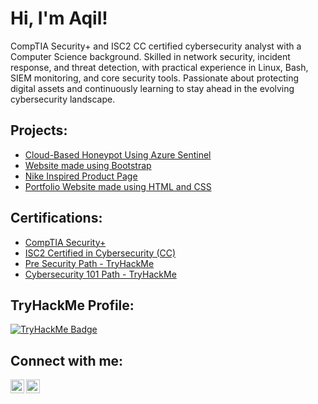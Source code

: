 <h1>Hi, I'm Aqil!</h1>
<p>
CompTIA Security+ and ISC2 CC certified cybersecurity analyst with a Computer Science background. Skilled in network security, incident response, and threat detection, with practical experience in Linux, Bash, SIEM monitoring, and core security tools. Passionate about protecting digital assets and continuously learning to stay ahead in the evolving cybersecurity landscape.
</p>

<h2> Projects:</h2>

  - [Cloud-Based Honeypot Using Azure Sentinel](https://github.com/aqiiil/cloud-based-honeypot)
  - [Website made using Bootstrap](https://aqiiil.github.io/Bootstrap-Website/)
  - [Nike Inspired Product Page](https://aqiiil.github.io/nike-website/)
  - [Portfolio Website made using HTML and CSS](https://aqiiil.github.io/portfolio-website1/)
 
 
 <h2> Certifications: </h2>

- [CompTIA Security+](https://www.credly.com/badges/4e9b2e38-fb37-430b-b30a-8179906507e2/public_url)
- [ISC2 Certified in Cybersecurity (CC)](https://www.credly.com/badges/3e103208-bec2-4f7b-a850-6ee1dfe37287/public_url)
- [Pre Security Path - TryHackMe](https://tryhackme-certificates.s3-eu-west-1.amazonaws.com/THM-1LWNVW0KVQ.pdf)
- [Cybersecurity 101 Path - TryHackMe](https://tryhackme-certificates.s3-eu-west-1.amazonaws.com/THM-UI59MVWPZF.pdf)

 <h2> TryHackMe Profile: </h2>

<a href="https://tryhackme.com/p/t4k3n" target="_blank" rel="noopener noreferrer">
  <img src="https://tryhackme-badges.s3.amazonaws.com/t4k3n.png?cb=2025-08-17-2136" alt="TryHackMe Badge">
</a>

 
<h2> Connect with me:</h2>

[<img align="left" alt="JoshMadakor | LinkedIn" width="22px" src="https://cdn.jsdelivr.net/npm/simple-icons@v3/icons/linkedin.svg" />][linkedin]
[<img align="left" alt="JoshMadakor | Instagram" width="22px" src="https://cdn.jsdelivr.net/npm/simple-icons@v3/icons/instagram.svg" />][instagram]

[instagram]: https://www.instagram.com/aqiiiill/
[linkedin]: https://linkedin.com/in/aqilhameed

<!--
Here are some ideas to get you started:

- 🔭 I’m currently working on ...
- 🌱 I’m currently learning ...
- 👯 I’m looking to collaborate on ...
- 🤔 I’m looking for help with ...
- 💬 Ask me about ...
- 📫 How to reach me: ...
- 😄 Pronouns: ...
- ⚡ Fun fact: ...
-->
